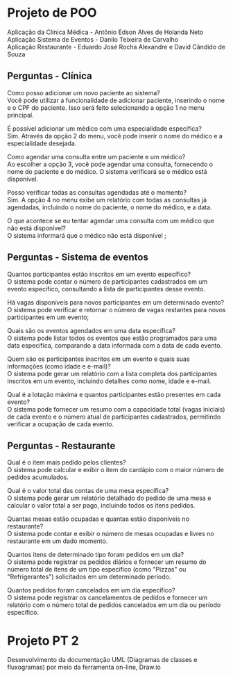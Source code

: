 # Projeto de POO
 Aplicação da Clínica Médica - Antônio Edson Alves de Holanda Neto <BR>
 Aplicação Sistema de Eventos - Danilo Teixeira de Carvalho <BR>
 Aplicação Restaurante - Eduardo José Rocha Alexandre e David Cândido de Souza <BR>

## Perguntas - Clínica
Como posso adicionar um novo paciente ao sistema? <BR>
Você pode utilizar a funcionalidade de adicionar paciente, inserindo o nome e o CPF do paciente. Isso será feito selecionando a opção 1 no menu principal.<BR>

É possível adicionar um médico com uma especialidade específica? <BR>
Sim. Através da opção 2 do menu, você pode inserir o nome do médico e a especialidade desejada. <BR>

Como agendar uma consulta entre um paciente e um médico? <BR>
Ao escolher a opção 3, você pode agendar uma consulta, fornecendo o nome do paciente e do médico. O sistema verificará se o médico está disponível. <BR>

Posso verificar todas as consultas agendadas até o momento? <BR>
Sim. A opção 4 no menu exibe um relatório com todas as consultas já agendadas, incluindo o nome do paciente, o nome do médico, e a data. <BR>

O que acontece se eu tentar agendar uma consulta com um médico que não está disponível? <BR>
O sistema informará que o médico não está disponível ; <BR>

## Perguntas - Sistema de eventos
Quantos participantes estão inscritos em um evento específico? <BR>
O sistema pode contar o número de participantes cadastrados em um evento específico, consultando a lista de participantes desse evento. <BR>

Há vagas disponíveis para novos participantes em um determinado evento?<BR>
O sistema pode verificar e retornar o número de vagas restantes para novos participantes em um evento;<BR>

Quais são os eventos agendados em uma data específica?<BR>
O sistema pode listar todos os eventos que estão programados para uma data específica, comparando a data informada com a data de cada evento.<BR>

Quem são os participantes inscritos em um evento e quais suas informações (como idade e e-mail)?<BR>
O sistema pode gerar um relatório com a lista completa dos participantes inscritos em um evento, incluindo detalhes como nome, idade e e-mail.<BR>

Qual é a lotação máxima e quantos participantes estão presentes em cada evento?<BR>
O sistema pode fornecer um resumo com a capacidade total (vagas iniciais) de cada evento e o número atual de participantes cadastrados, permitindo verificar a ocupação de cada evento.<BR>

## Perguntas - Restaurante

Qual é o item mais pedido pelos clientes? <BR>
O sistema pode calcular e exibir o item do cardápio com o maior número de pedidos acumulados.<BR>

Qual é o valor total das contas de uma mesa específica?<BR>
O sistema pode gerar um relatório detalhado do pedido de uma mesa e calcular o valor total a ser pago, incluindo todos os itens pedidos.<BR>

Quantas mesas estão ocupadas e quantas estão disponíveis no restaurante?<BR>
O sistema pode contar e exibir o número de mesas ocupadas e livres no restaurante em um dado momento.<BR>

Quantos itens de determinado tipo foram pedidos em um dia?<BR>
O sistema pode registrar os pedidos diários e fornecer um resumo do número total de itens de um tipo específico (como "Pizzas" ou "Refrigerantes") solicitados em um determinado período.<BR>

Quantos pedidos foram cancelados em um dia específico? <BR>
O sistema pode registrar os cancelamentos de pedidos e fornecer um relatório com o número total de pedidos cancelados em um dia ou período específico.<BR>

# Projeto PT 2
Desenvolvimento da documentação UML (Diagramas de classes e fluxogramas) por meio da ferramenta on-line, Draw.io

